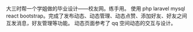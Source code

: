 大三时帮一个学姐做的毕业设计——校友网。练手用。
使用 php laravel mysql react bootstrap。完成了发布动态、动态管理、动态点赞、添加好友、好友之间互发消息，好友管理等功能。
动态页面参考了 qq 空间动态的交互与设计。
